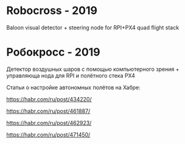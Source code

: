 # Robocross - 2019
Baloon visual detector + steering node for RPI+PX4 quad flight stack

# Робокросс - 2019
Детектор воздушных шаров с помощью компьютерного зрения + управляюща нода для RPI и полётного стека PX4

Статьи о настройке автономных полётов на Хабре:

https://habr.com/ru/post/434220/

https://habr.com/ru/post/461887/

https://habr.com/ru/post/462923/

https://habr.com/ru/post/471450/
